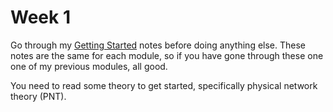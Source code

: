 # Week 1

Go through my [Getting Started](https://app.gitbook.com/o/QPfy4AwGQImQTS0uxR0R/s/WV8s0r99HUGRyM15Pqxl/) notes before doing anything else. These notes are the same for each module, so if you have gone through these one one of my previous modules, all good.

You need to read some theory to get started, specifically physical network theory (PNT).&#x20;
